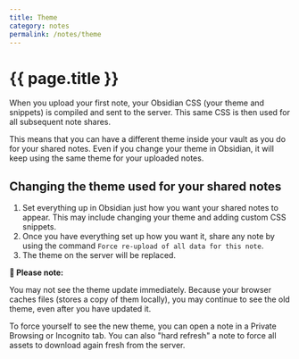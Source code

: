 ```yaml
---
title: Theme
category: notes
permalink: /notes/theme
---
```

# {{ page.title }}

When you upload your first note, your Obsidian CSS (your theme and snippets) is compiled and sent to the server. This same CSS is then used for all subsequent note shares.

This means that you can have a different theme inside your vault as you do for your shared notes. Even if you change your theme in Obsidian, it will keep using the same theme for your uploaded notes.

## Changing the theme used for your shared notes

1. Set everything up in Obsidian just how you want your shared notes to appear. This may include changing your theme and adding custom CSS snippets.
2. Once you have everything set up how you want it, share any note by using the command `Force re-upload of all data for this note`.
3. The theme on the server will be replaced.

**🚩 Please note:** 

You may not see the theme update immediately. Because your browser caches files (stores a copy of them locally), you may continue to see the old theme, even after you have updated it.

To force yourself to see the new theme, you can open a note in a Private Browsing or Incognito tab. You can also "hard refresh" a note to force all assets to download again fresh from the server.
